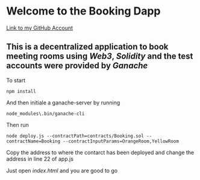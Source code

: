 # Welcome to the Booking Dapp

[Link to my GitHub Account](https://github.com/Vedaant-Rajoo)

## This is a decentralized application to book meeting rooms using *Web3*, *Solidity* and the test accounts were provided by *Ganache*

 To start

`npm install`

And then initiale a ganache-server by running

`node_modules\.bin/ganache-cli`

Then run

`node deploy.js --contractPath=contracts/Booking.sol --contractName=Booking --contractInputParams=OrangeRoom,YellowRoom`

Copy the address to where the contarct has been deployed and change the address in line 22 of app.js

Just open *index.html* and you are good to go